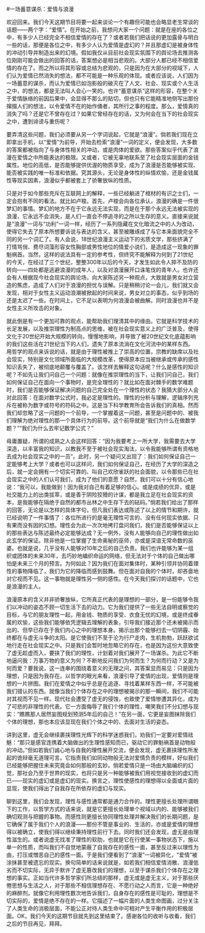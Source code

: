 #一场蓄意谋杀：爱情与浪漫

欢迎回来。我们今天这期节目将要一起来谈论一个有趣但可能也会略显老生常谈的话题——两个字：“爱情”。在开始之前，我想问大家一个问题：就是在座的各位之中，有多少人已经完全不相信爱情的存在了？或者若我们把话说的更加露骨与明白一些的话，那便是各位之中，有多少人认为爱情是虚幻的？并且那虚幻是被身体性的冲动引导并制造出来的幻境。假如我仅从目前社会现实氛围下的舆论场去推测各位刚刚可能会做出的回答的话，答案想必是相当悲观的。大部分人都已经不相信爱情的存在了。而之所以将其形容或总结为悲观的，只是因为在大部分的视域下，人们认为爱情已然消失的想法，都不可能是一种乐观的体现。或者应该说，人们因为一场蓄意的谋杀，而认为爱情已如泡影般的破灭在了人文、社会、现实或个人生活之中，的想法，都是无法叫人会心一笑的。也许“蓄意谋杀”这样的形容，在整个关于爱情脉络的前因后果中，会显得不那么的贴切，但也只有它能精准地侧写出那份撺掇人们的想法，以令爱情不在的始作俑者，其所行之事的程度。那么，爱情真的消失了吗？还是它不曾存在过？如果它曾经存在的话，又为何会在当下的社会现实之中，遭到诽谤与重伤呢？

要弄清这些问题，我们必须要从另一个字词说起，它就是“浪漫”。倘若我们现在立即拿出手机，以“爱情”为前导，开始去检索“浪漫”一词的定义，便会发现，大多数的答案都被指向了与身体性相关的冲动，或是肉体的爱欲。那些答案似乎代表了浪漫在爱情之中所能表达的极限。又或者，它被无辜地联系至了社会现实层面的金钱属性。地位的高低，是否能够提供优渥的物质享受，成为了浪漫是否能够被实现、能否被实践的唯一标准和依据。究其源头，无论是身体性的纵情欢愉，还是金钱属性等现实因素，浪漫似乎都被套上了骄奢放纵的性质。

只是对于如今那些充斥在互联网上的解释，一些已经躺进了棺材的有识之士们，一定会抱有不同的看法。就比如卢梭。首先，卢梭会向各位承认，浪漫的确是一件很梦幻的事情。梦幻的地方不在于它永远无法实现，而是在于那个永远无法被实现的浪漫，它永远不会消失，是人们一直会不停追寻的之所以生存的意义。直接来说就是“浪漫”一词与“功利”一词一样，经历了一系列隐藏在文化暗流之中的人为改动，使得它失去了原本所想要诉说与表达的含义，甚至被雕琢成了与它本来面貌完全不同的另一个词汇了。有人会说，18世纪浪漫主义运动下的劣质文学，那些挤满了打情骂俏、费尽词藻形容女性胸部或男性地位的情爱小说们，是造成这一现象的罪魁祸首。当然，这样的说法具有一定的参考性，但终究不能解释为何到了21世纪的今天，在经过了三个世纪，整整300年以后的今天，才发生如此令人猝不及防的转向——四处都是逃避浪漫的成年人，以及对浪漫展开口诛笔伐的青年人。也许还会有人根据现今社会现实的舆论场，向大家陈述另一种观点，大致就是男女对立营造的焦虑，造成了人们对于浪漫的担忧与误解。只是稍稍讨论一会儿，我们就又会发现，相对于女性主义运动浪潮被掀起的时间来说，男女对立的事态，似乎到场的还是太迟了一些。在时间上，它不足以表明为何浪漫会被曲解。同时浪漫也并不是女性主义所攻击的对象。

就此倒是有一个更加可靠的观点，能帮助我们理清其中的缘由。它就是科学技术的长足发展，以及推崇理性为制高点的思维，被在社会现实意义上的广泛普及，使得文化于20世纪开始大规模的转向，慢慢地影响，并导致了被20世纪文化底蕴影响的我们这些活在21世纪当下的人们，遗失了原本流淌在文化河流中的某样东西。用哲学的观点来诉说的话，就是由于理性被推上了崇高的位置，宗教的缺席以及社会现实，特别是文化领域所面临的大规模改革，使得原本应当被继承或传承的感性知识丢失了，被彻底地颠覆与覆盖了。该怎样去解释这句话呢？什么是感性的知识呢？不如先让我们问自己一个问题：就像在推崇理性的当下，让我们问自己，我们如何保证自己在面向一个事物时，是完全理性的？就比如在面对棘手的数学难题时，我们是否能够保证解决问题的自己完全处在一个理性的状态？我猜大部分人会对此回答：在面对数学公式时，我必定是理性的。理性的分析与理解，逻辑序列充斥在被称为数字或符号的符码之中。这是当下科学教育所会告诉我们的真相。然而我们却忽略了这一问题的一个前导，一个掌握着这一问题，甚至是问题中的、被我们理解为绝对理性的那一个具体行为的前导。这个前导就是“我们为什么在做数学题？”“我们为什么去牢记数学公式？”

毋庸置疑，所谓的成熟之人会这样回答：“因为我要考上一所大学，我需要去大学深造，以丰富我的知识，以教我不至于被社会现实淘汰，以令我能够所谓有资格地去成为社会现实之中的一员”。此时，另一个疑问又出现了：我们如何保证自己一定能够考上大学？或者也可以这样问，我们如何保证自己，在经历了大学的深造之后，就一定会拥有一个切实可靠的、叫自己欢欣雀跃的社会面貌，以令那些已在社会现实之中的人们认可我们，成为了他们的意愿？自然，我们可以十分有信心地说：“我可以，我能做到！因为我对自己有着足够的信心。或是成绩的优异，或是社交能力上的出类拔萃，或是善于阴险狡猾的计谋，都是我立足在社会现实的资本，是我能够在隔绝于自然的都市丛林之中生存下去的砝码。”倘若我们给出了那样的回答，无论是以怎样的具体字句，但凡我们表达或陈述了以上的情节和期许，就已经说明了一件事情了：各位所进行的是毫无理性可言的、没有任何现实依据、只有果而没有因的幻想。理性会为此一次次地拷打盘问我们，我们是否能够保证以上的那些表达与陈述最终必定能够达成？无一例外，没有人能够向自己的理性做出如此玄学的保证。除非他是一位掌握了生命奥秘的巫师，亦或是深谙无常命数的巫婆。也就是说，几乎没有人能够对10年之后的自己负责。我们也许能够为某一组织或团体的未来30年，去巧妙地编织命运的网络，但无法对于个体的自己做出哪怕是未来三个月的预言。为何如此？因为我们在面对集体时，某种引领并协同着理性的事物降临了，我们为它的降临而感到鼓舞。但在面对自我的个体时，却吝啬地对它视而不见。这一事物就是理性另一侧的感性。在今天我们探讨的话题中，它也是浪漫的主人。

浪漫原本的含义并非骄奢放纵，它所真正代表的是理想的一部分，是一份能够令我们以冲动的姿态不顾一切生活下去的动力。它为我们提供了一些无法自明或察觉的目标，与它的朋友理性一起，用金钱、物质的享受、衣食无忧的幻境，或是终成眷属的欢愉，这些我们能够依凭逻辑去理解的表象，引导我们接近那个还未被揭示而出的、但早已存在于我们内心之中的理想本身。揭示出那个能够扫去一切阴霾、始终都在与虚无斗争的太阳。是它使我们不至于沦为行尸走肉，生机勃勃，跃跃欲试地行走在社会现实之中。只是我们会暂时地忽略它的存在，也是因为这份大意致使了虚无趁虚而入，要挟了我们的理性，计划着对我们展开了一场谋杀。为此它不断地逼问我：万事万物的意义为何？不断地反问我们为何而生？为何而行动？又是为何而爱？要我说，这一连串的围绕着意义的无理之问，其答案显而易见：只是因为理想，只是因为我存在。以哲学的眼光来看，浪漫引导了爱情的出现，爱情则是理想的一片拼图。我们在爱情之中似乎总是在追逐、寻找着某样东西一样，不可能被我们错认的东西。就像当我们个体存在之中的理想被揭示的那一瞬间，我们不可能对其视而不见一样。现代社会遭受了虚无的侵蚀，也致使了爱情惨遭其异化，成为了可悲的非理性的代表。它一方面侮辱了我们个体的理性，嘲笑我们不分幻想与现实：“瞧瞧那人居然妄图规划预测5年后的自己！”在另一面，它更是妄图抹除我们个体的理想，那也本应该显现在我们个体之中的、去面对生活的姿态。

讲到这里，虚无会继续裹挟理性光辉下的科学迷惑我们，劝我们一定要对爱情祛魅：“那只是感官连携着大脑做出的生理性感知而已，驱动它的罪魁祸首是动物般的冲动。”但如若我们诚心地与自我的理性展开交流，便会发现，虚无裹挟理性所发起的诡辩毫无道理可言。它指责我们如同动物般无法对爱情负责的模样，好似我们已经能够把握住未来究竟会如何那般的玄妙。倘若爱情只是一场由大脑编织的幻觉，那社会乃至于世界的现实，也将只是另一种能够被我们用视觉接收到的虚幻而已——现实的虚幻或是虚幻的现实。换言之，理性使感性的理想得以全面或片面的显现，使我们得出了自我存在所依存的虚幻与现实。

聊到这里，我们会发现，理性与感性通常都是通力合作的。理性更擅长处理所谓眼下的工作，以哲学方式的话来说，就是它更擅长处理单个视域以内的、能够被我们确切观测与把握的事物。而感性则更擅长协同理性处理并解决我们的长期问题，是它确保了属于我们个人的浪漫——那份不管是事业的、生活的，亦或是爱情的理想得以被确立，使我们得以继续秉持理性前行下去。同时我们还会发现，虚无是由理性滋生的。或者说虚无找准了理性的软肋，也就是它在行使某一事物状态下，施以单一的性质，而叫我们不自觉地蒙蔽了自我存在的感性一面，甚至反过来以理性为由，打压或憎恶自己的感性一面。于是我们便看到了“浪漫”一词被异化，“爱情”被涂抹甚至被遗忘的现实。换句简单的话来说就是，如若我们相信爱情消散、浪漫低劣而不切实际，无异于默许了虚无篡改我们的理想，以至于谋杀我们个体存在之理想的事实。正如当代许多哲学家们所总结的那样，虚无或是虚无主义，对于那些厌倦思想与生活之人，对于那些不相信理想存在、不愿行动之人而言，它是一种绝好的麻醉剂。就像它利用理性数次地告诉我们，自身存在的感性是可耻的，理想是不切实际的，爱情是绝不存在的一样。它描述了一幅片面的人类生命图画，过分关注了人类生命的消极层面，不能公正对待人类生命中可相对产生平衡作用的积极层面。OK，我们今天的这期节目就先到这里结束了。感谢各位的收听与收看，我们之后的节目再见，拜拜。